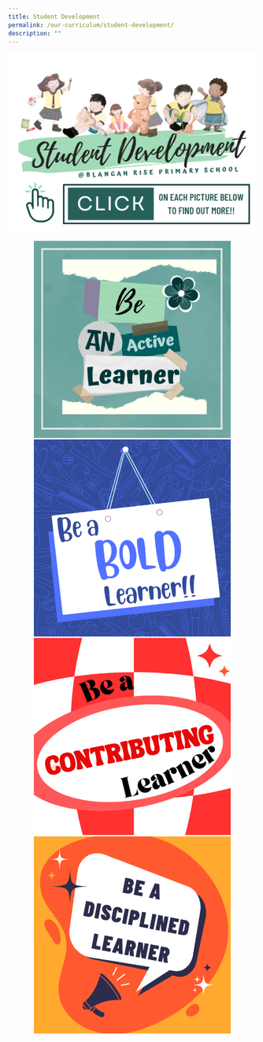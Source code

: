 ```yaml
---
title: Student Development
permalink: /our-curriculum/student-development/
description: ""
---
```

![](/images/2023%20Photos/Student%20Development/image1.png)

<div class="column"> <div class="row"> <div style="width:100%;text-align:center;"> <a href="https://blangahrisepri.moe.edu.sg/subpages-for-sd/active-learner/"> <img height="400" width="400" src="/images/2023%20Photos/Student%20Development/image2.png"></a></div></div></div>
<div class="column"> <div class="row"> <div style="width:100%;text-align:center;"> <a href="https://blangahrisepri.moe.edu.sg/subpages-for-sd/bold-learner/"> <img height="400" width="400" src="/images/2023%20Photos/Student%20Development/image3.png"></a></div></div></div>
<div class="column"> <div class="row"> <div style="width:100%;text-align:center;"> <a href="https://blangahrisepri.moe.edu.sg/subpages-for-sd/contributing-learner/"> <img height="400" width="400" src="/images/2023%20Photos/Student%20Development/image4.png"></a></div></div></div>
<div class="column"> <div class="row"> <div style="width:100%;text-align:center;"> <a href="https://blangahrisepri.moe.edu.sg/subpages-for-sd/disciplined-learner/"> <img height="400" width="400" src="/images/2023%20Photos/Student%20Development/image5.png"></a></div></div></div>